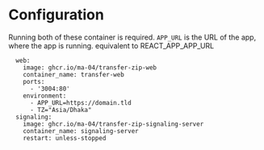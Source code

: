 # Configuration
Running both of these container is required.
`APP_URL` is the URL of the app, where the app is running. equivalent to REACT_APP_APP_URL

```
  web:
    image: ghcr.io/ma-04/transfer-zip-web
    container_name: transfer-web
    ports:
      - '3004:80'
    environment:
      - APP_URL=https://domain.tld
      - TZ="Asia/Dhaka"
  signaling:
    image: ghcr.io/ma-04/transfer-zip-signaling-server
    container_name: signaling-server
    restart: unless-stopped
```